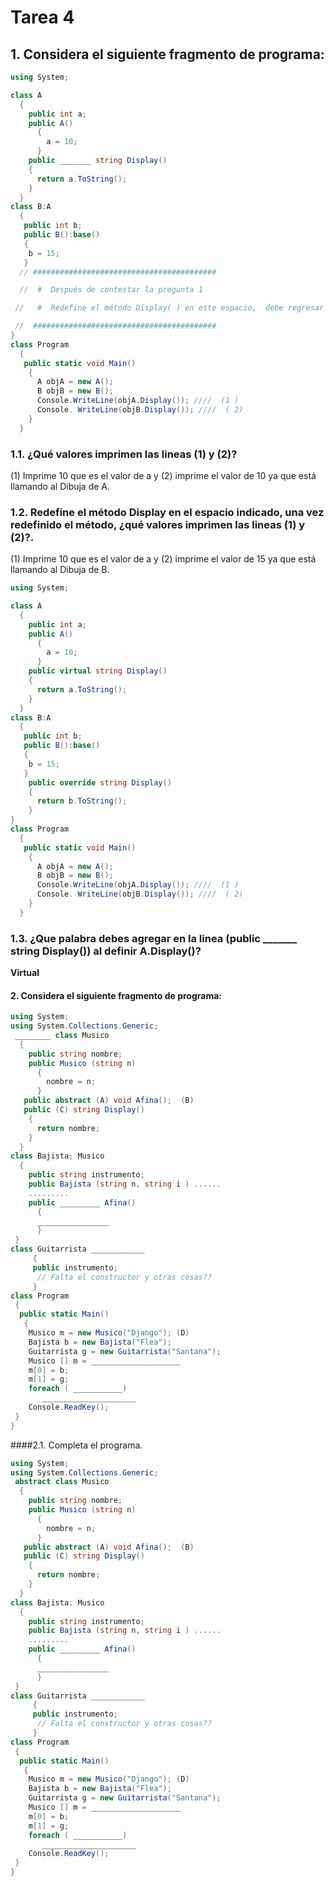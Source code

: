 # Tarea 4
## 1. Considera el siguiente fragmento de programa:

```csharp
using System;

class A
  {
    public int a;
    public A()
      {
        a = 10;
      }
    public _______ string Display()
    {
      return a.ToString();
    }
  }
class B:A
  {
   public int b;
   public B():base()
   {
    b = 15;
   }
  // #########################################

  //  #  Después de contestar la pregunta 1                  

 //   #  Redefine el método Display( ) en este espacio,  debe regresar el campo b como string.

 //  #########################################
}
class Program
  {
   public static void Main()
    {
      A objA = new A();
      B objB = new B();
      Console.WriteLine(objA.Display()); ////  (1 )
      Console. WriteLine(objB.Display()); ////  ( 2)
    }
  }
```

### 1.1. ¿Qué valores imprimen las lineas (1) y (2)?

(1) Imprime 10 que es el valor de a y (2) imprime el valor de 10 ya que está llamando al Dibuja de A.

### 1.2.  Redefine el método Display en el espacio indicado,  una vez redefinido el método, ¿qué valores imprimen las lineas (1) y (2)?.

(1) Imprime 10 que es el valor de a y (2) imprime el valor de 15 ya que está llamando al Dibuja de B.


```csharp
using System;

class A
  {
    public int a;
    public A()
      {
        a = 10;
      }
    public virtual string Display()
    {
      return a.ToString();
    }
  }
class B:A
  {
   public int b;
   public B():base()
   {
    b = 15;
   }
    public override string Display()
    {
      return b.ToString();
    } 
}
class Program
  {
   public static void Main()
    {
      A objA = new A();
      B objB = new B();
      Console.WriteLine(objA.Display()); ////  (1 )
      Console. WriteLine(objB.Display()); ////  ( 2)
    }
  }
```

### 1.3. ¿Que palabra debes agregar en la linea (public _______ string Display()) al definir A.Display()?

**Virtual**

#### 2. Considera el siguiente fragmento de programa:

```csharp
using System;
using System.Collections.Generic;
 ________ class Musico
  {
    public string nombre;
    public Musico (string n)
      {
        nombre = n;
      }
   public abstract (A) void Afina();  (B)
   public (C) string Display()
    { 
      return nombre;
    }
  }
class Bajista; Musico
  {
    public string instrumento;
    public Bajista (string n, string i ) ......
    .........
    public _________ Afina()
      {
      ________________
      }
 }
class Guitarrista ____________
     {
     public instrumento;
      // Falta el constructor y otras cosas??
     }
class Program
 {
  public static Main()
   {
    Musico m = new Musico("Django"); (D)
    Bajista b = new Bajista("Flea");
    Guitarrista g = new Guitarrista("Santana");
    Musico [] m = ____________________
    m[0] = b;
    m[1] = g; 
    foreach ( ___________)
       _____________________
    Console.ReadKey();
 }
}
```
####2.1. Completa el programa.

```csharp
using System;
using System.Collections.Generic;
 abstract class Musico
  {
    public string nombre;
    public Musico (string n)
      {
        nombre = n;
      }
   public abstract (A) void Afina();  (B)
   public (C) string Display()
    { 
      return nombre;
    }
  }
class Bajista: Musico
  {
    public string instrumento;
    public Bajista (string n, string i ) ......
    .........
    public _________ Afina()
      {
      ________________
      }
 }
class Guitarrista ____________
     {
     public instrumento;
      // Falta el constructor y otras cosas??
     }
class Program
 {
  public static Main()
   {
    Musico m = new Musico("Django"); (D)
    Bajista b = new Bajista("Flea");
    Guitarrista g = new Guitarrista("Santana");
    Musico [] m = ____________________
    m[0] = b;
    m[1] = g; 
    foreach ( ___________)
       _____________________
    Console.ReadKey();
 }
}
```